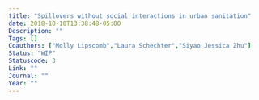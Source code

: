 ```yaml
---
title: "Spillovers without social interactions in urban sanitation"
date: 2018-10-10T13:38:48-05:00
Description: ""
Tags: []
Coauthors: ["Molly Lipscomb","Laura Schechter","Siyao Jessica Zhu"]
Status: "WIP"
Statuscode: 3
Link: ""
Journal: ""
Year: ""
---
```

